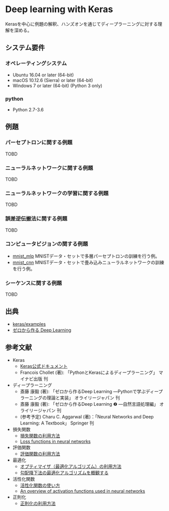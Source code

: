 # Deep learning with Keras
Kerasを中心に例題の解釈、ハンズオンを通じてディープラーニングに対する理解を深める。  

## システム要件

### オペレーティングシステム
- Ubuntu 16.04 or later (64-bit)
- macOS 10.12.6 (Sierra) or later (64-bit)
- Windows 7 or later (64-bit) (Python 3 only)

### python
- Python 2.7-3.6

## 例題

### パーセプトロンに関する例題
TOBD

### ニューラルネットワークに関する例題
TOBD

### ニューラルネットワークの学習に関する例題
TOBD

### 誤差逆伝搬法に関する例題
TOBD

### コンピュータビジョンの関する例題
- [mnist_mlp](mnist_mlp/README.md) MNISTデータ・セットで多層パーセプトロンの訓練を行う例。
- [mnist_cnn](mnist_cnn/README.md) MNISTデータ・セットで畳み込みニューラルネットワークの訓練を行う例。

### シーケンスに関する例題
TOBD

## 出典
- [keras/examples](https://github.com/keras-team/keras/blob/master/examples/README.md)
- [ゼロから作る Deep Learning](https://github.com/oreilly-japan/deep-learning-from-scratch)

## 参考文献
- Keras
  - [Keras公式ドキュメント](https://keras.io/ja/)
  - Francois Chollet (著): 「PythonとKerasによるディープラーニング」 マイナビ出版 刊
- ディープラーニング
  - 斎藤 康毅 (著): 「ゼロから作るDeep Learning ―Pythonで学ぶディープラーニングの理論と実装」 オライリージャパン 刊
  - 斎藤 康毅 (著): 「ゼロから作るDeep Learning ❷ ―自然言語処理編」 オライリージャパン 刊
  - (参考予定) Charu C. Aggarwal (著)：「Neural Networks and Deep Learning: A Textbook」 Springer 刊
- 損失関数
  - [損失関数の利用方法](https://keras.io/ja/losses/)
  - [Loss functions in neural networks](https://isaacchanghau.github.io/post/loss_functions/)
- 評価関数
  - [評価関数の利用方法](https://keras.io/ja/metrics/)
- 最適化
  - [オプティマイザ（最適化アルゴリズム）の利用方法](https://keras.io/ja/optimizers/)
  - [勾配降下法の最適化アルゴリズムを概観する](https://postd.cc/optimizing-gradient-descent/)
- 活性化関数
  - [活性化関数の使い方](https://keras.io/ja/activations/)
  - [An overview of activation functions used in neural networks](https://adl1995.github.io/an-overview-of-activation-functions-used-in-neural-networks.html)
- 正則化
  - [正則化の利用方法](https://keras.io/ja/regularizers/)
